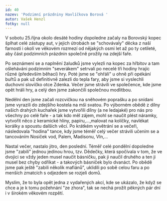 ```yaml
---
id: 40
nazev: 'Podzimní prázdniny Havlíčkova Borová '
autor: Vašek Henzl
fotky: null
---
```

V sobotu 25.října okolo desáté hodiny dopoledne začaly na Borovský kopec šplhat celé zástupy aut, v jejich útrobách se "schovávaly" děcka z naší farnosti i okolí ve věkovém rozmezí od nějakých osmi let až po ty cetileté, aby část podzimních prázdnin společně prožily na zdejší faře.
<p>
Po seznámení se a naplnění žaludků jsme vylezli na kopec za hřbitov a tam ošleháváni podzimním "severákem" setrvali po necelé tři hodiny hrajíc různé (především běhací) hry. Poté jsme se "ohřáli" u ohně při opékání buřtů a pak už definitivně zalezli do tepla fary, aby jsme si vyslechli duchovní slovíčko otce Zdenka. Večer jsme strávili ve společence, kde jsme opět hráli hry, a celý den jsme zakončili společnou modlitbou.
<p>
Nedělní den jsme začali rozcvičkou na sněhovém poprašku a po snídani jsme vyrazili do zdejšího kostela na mši svatou. Po výborném obědě z dílny našich drahých kuchařek jsme vytvořili dílny (a ne ledajaké) pro nás pro všechny po celé faře - a tak kdo měl zájem, mohl se naučit plést náramky, vytvořit něco z keramické hlíny, papíru,...,malovat na kolíčky, navlékat korálky a spoustu dalších věcí. Po krátkém vyvětrání se a večeři, následovala "hodina" tance, kdy jsme téměř celý večer strávili učením se a tancováním Nosiček vod, Palem, Madisonu, Vln,...
<p>
Nastal večer, nastalo jitro, den poslední. Téměř celé pondělní dopoledne jsme "zabili" jednou jedinou hrou, tzv. Dědečky, která spočívala v tom, že ve dvojici se vždy jeden musel naučit básničku, pak ji naučil druhého a ten ji musel bez chyby odříkat - a takových básniček bylo dvanáct. Po obědě jsme pak ještě "zabili několik mafiánů", uklidili po sobě celou faru a po menších zmatcích s odjezdem se rozjeli domů.
<p>
Myslím, že to byla opět jedna z vydařených akcí, kde se ukázalo, že když se chce a je k tomu požehnání "ze zhora", tak se nechá prožít pěkných pár dní i v širokém věkovém rozpětí.
